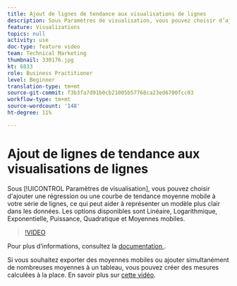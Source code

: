 ```yaml
---
title: Ajout de lignes de tendance aux visualisations de lignes
description: Sous Paramètres de visualisation, vous pouvez choisir d’ajouter une régression ou une courbe de tendance moyenne mobile à vos séries de lignes, ce qui peut aider à représenter un modèle plus clair dans les données. Les options disponibles sont Linéaire, Logarithmique, Exponentielle, Puissance, Quadratique et Moyennes mobiles.
feature: Visualizations
topics: null
activity: use
doc-type: feature video
team: Technical Marketing
thumbnail: 330176.jpg
kt: 6833
role: Business Practitioner
level: Beginner
translation-type: tm+mt
source-git-commit: f3b3fa7d91b0cb21005b57768ca23ed6700fcc03
workflow-type: tm+mt
source-wordcount: '148'
ht-degree: 11%

---
```



# Ajout de lignes de tendance aux visualisations de lignes

Sous [!UICONTROL Paramètres de visualisation], vous pouvez choisir d&#39;ajouter une régression ou une courbe de tendance moyenne mobile à votre série de lignes, ce qui peut aider à représenter un modèle plus clair dans les données. Les options disponibles sont Linéaire, Logarithmique, Exponentielle, Puissance, Quadratique et Moyennes mobiles.

>[!VIDEO](https://video.tv.adobe.com/v/330176/?quality=12&learn=on)

Pour plus d’informations, consultez la [documentation ](https://experienceleague.adobe.com/docs/analytics/analyze/analysis-workspace/visualizations/line.html?lang=en#analysis-workspace).

Si vous souhaitez exporter des moyennes mobiles ou ajouter simultanément de nombreuses moyennes à un tableau, vous pouvez créer des mesures calculées à la place. En savoir plus sur [cette vidéo](https://experienceleague.adobe.com/docs/analytics-learn/tutorials/analysis-workspace/visualizations/using-the-cumulative-average-function-to-apply-metric-smoothing.html#analysis-workspace).
